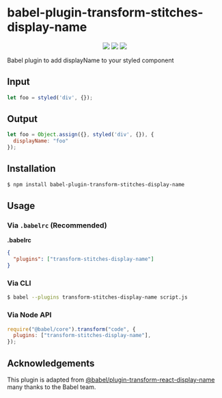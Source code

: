 # babel-plugin-transform-stitches-display-name

<p align="center">
<img src="https://img.shields.io/npm/dm/babel-plugin-transform-stitches-display-name" />
<img src="https://img.shields.io/npm/v/babel-plugin-transform-stitches-display-name" />
<img src="https://img.shields.io/github/license/afzalsayed96/babel-plugin-transform-stitches-display-name" />
</p>
Babel plugin to add displayName to your styled component

## Input

```js
let foo = styled('div', {});
```

## Output

```js
let foo = Object.assign({}, styled('div', {}), {
  displayName: "foo"
});

```

## Installation

```sh
$ npm install babel-plugin-transform-stitches-display-name
```

## Usage

### Via `.babelrc` (Recommended)

**.babelrc**

```json
{
  "plugins": ["transform-stitches-display-name"]
}
```

### Via CLI

```sh
$ babel --plugins transform-stitches-display-name script.js
```

### Via Node API

```javascript
require("@babel/core").transform("code", {
  plugins: ["transform-stitches-display-name"],
});
```

## Acknowledgements

This plugin is adapted from [@babel/plugin-transform-react-display-name](https://github.com/babel/babel/tree/main/packages/babel-plugin-transform-react-display-name) many thanks to the Babel team.
